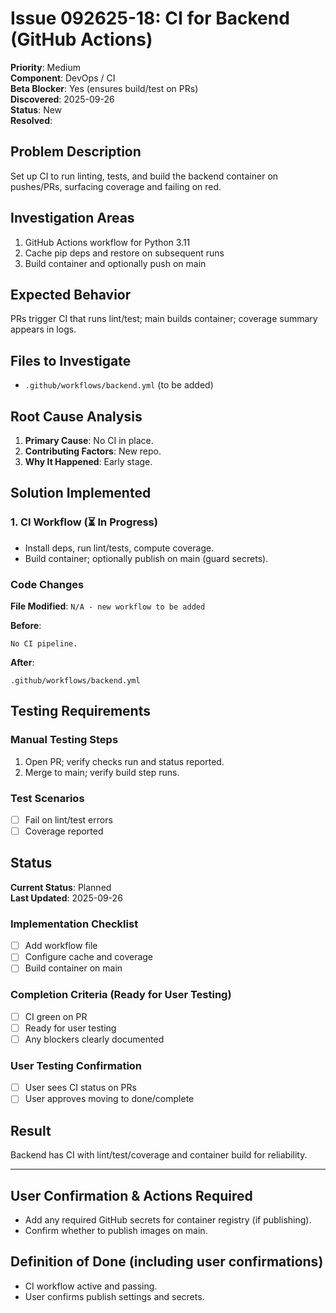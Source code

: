 # Issue 092625-18: CI for Backend (GitHub Actions)

**Priority**: Medium  
**Component**: DevOps / CI  
**Beta Blocker**: Yes (ensures build/test on PRs)  
**Discovered**: 2025-09-26  
**Status**: New  
**Resolved**: 

## Problem Description

Set up CI to run linting, tests, and build the backend container on pushes/PRs, surfacing coverage and failing on red.

## Investigation Areas

1. GitHub Actions workflow for Python 3.11  
2. Cache pip deps and restore on subsequent runs  
3. Build container and optionally push on main  

## Expected Behavior

PRs trigger CI that runs lint/test; main builds container; coverage summary appears in logs.

## Files to Investigate

- `.github/workflows/backend.yml` (to be added)  

## Root Cause Analysis

1. **Primary Cause**: No CI in place.  
2. **Contributing Factors**: New repo.  
3. **Why It Happened**: Early stage.  

## Solution Implemented

### 1. CI Workflow (⏳ In Progress)
- Install deps, run lint/tests, compute coverage.  
- Build container; optionally publish on main (guard secrets).  

### Code Changes

**File Modified**: `N/A - new workflow to be added`

**Before**:
```text
No CI pipeline.
```

**After**:
```text
.github/workflows/backend.yml
```

## Testing Requirements

### Manual Testing Steps
1. Open PR; verify checks run and status reported.  
2. Merge to main; verify build step runs.  

### Test Scenarios
- [ ] Fail on lint/test errors  
- [ ] Coverage reported  

## Status

**Current Status**: Planned  
**Last Updated**: 2025-09-26

### Implementation Checklist
- [ ] Add workflow file  
- [ ] Configure cache and coverage  
- [ ] Build container on main  

### Completion Criteria (Ready for User Testing)
- [ ] CI green on PR  
- [ ] Ready for user testing  
- [ ] Any blockers clearly documented  

### User Testing Confirmation
- [ ] User sees CI status on PRs  
- [ ] User approves moving to done/complete  

## Result

Backend has CI with lint/test/coverage and container build for reliability.

---

## User Confirmation & Actions Required

- Add any required GitHub secrets for container registry (if publishing).  
- Confirm whether to publish images on main.  

## Definition of Done (including user confirmations)

- CI workflow active and passing.  
- User confirms publish settings and secrets.

